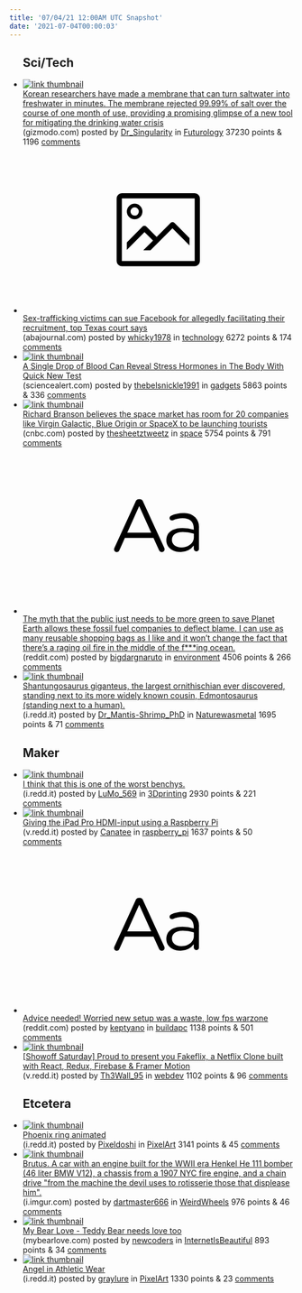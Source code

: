 ```yaml
---
title: '07/04/21 12:00AM UTC Snapshot'
date: '2021-07-04T00:00:03'
---
```

<ul>
<h2>Sci/Tech</h2>

<li><a href='https://gizmodo.com/this-filter-is-really-good-at-turning-seawater-into-fre-1847220376'><img src='https://a.thumbs.redditmedia.com/wkyVBLmIhsN40qLlX1I3pM4qOp94bhFS-5-sE7k_JD8.jpg' alt='link thumbnail'></a><div><div class='linkTitle'><a href='https://gizmodo.com/this-filter-is-really-good-at-turning-seawater-into-fre-1847220376'>Korean researchers have made a membrane that can turn saltwater into freshwater in minutes. The membrane rejected 99.99% of salt over the course of one month of use, providing a promising glimpse of a new tool for mitigating the drinking water crisis</a></div>(gizmodo.com) posted by <a href='https://www.reddit.com/user/Dr_Singularity'>Dr_Singularity</a> in <a href='https://www.reddit.com/r/Futurology'>Futurology</a> 37230 points & 1196 <a href='https://www.reddit.com/r/Futurology/comments/ocwhu4/korean_researchers_have_made_a_membrane_that_can/'>comments</a></div></li>

<li><a href='https://www.abajournal.com/news/article/top-texas-court-allows-suit-alleging-facebook-allowed-abusers-to-recruit-human-trafficking-victims'><svg version='1.1' viewBox='-34 -14 104 64' preserveAspectRatio='xMidYMid meet' xmlns='http://www.w3.org/2000/svg' xmlns:xlink='http://www.w3.org/1999/xlink'>
    <title>link thumbnail</title>
    <path d='M32,4H4A2,2,0,0,0,2,6V30a2,2,0,0,0,2,2H32a2,2,0,0,0,2-2V6A2,2,0,0,0,32,4ZM4,30V6H32V30Z'></path>
    <path d='M8.92,14a3,3,0,1,0-3-3A3,3,0,0,0,8.92,14Zm0-4.6A1.6,1.6,0,1,1,7.33,11,1.6,1.6,0,0,1,8.92,9.41Z'></path>
    <path d='M22.78,15.37l-5.4,5.4-4-4a1,1,0,0,0-1.41,0L5.92,22.9v2.83l6.79-6.79L16,22.18l-3.75,3.75H15l8.45-8.45L30,24V21.18l-5.81-5.81A1,1,0,0,0,22.78,15.37Z'></path>
    </svg></a><div><div class='linkTitle'><a href='https://www.abajournal.com/news/article/top-texas-court-allows-suit-alleging-facebook-allowed-abusers-to-recruit-human-trafficking-victims'>Sex-trafficking victims can sue Facebook for allegedly facilitating their recruitment, top Texas court says</a></div>(abajournal.com) posted by <a href='https://www.reddit.com/user/whicky1978'>whicky1978</a> in <a href='https://www.reddit.com/r/technology'>technology</a> 6272 points & 174 <a href='https://www.reddit.com/r/technology/comments/ocxgie/sextrafficking_victims_can_sue_facebook_for/'>comments</a></div></li>

<li><a href='https://www.sciencealert.com/stress-hormones-can-now-be-detected-in-real-time-from-a-single-drop-of-blood'><img src='https://b.thumbs.redditmedia.com/m1c4gPEz6kRC9AFTkMqaEGarGB8Mp-w2fNDyQWTukng.jpg' alt='link thumbnail'></a><div><div class='linkTitle'><a href='https://www.sciencealert.com/stress-hormones-can-now-be-detected-in-real-time-from-a-single-drop-of-blood'>A Single Drop of Blood Can Reveal Stress Hormones in The Body With Quick New Test</a></div>(sciencealert.com) posted by <a href='https://www.reddit.com/user/thebelsnickle1991'>thebelsnickle1991</a> in <a href='https://www.reddit.com/r/gadgets'>gadgets</a> 5863 points & 336 <a href='https://www.reddit.com/r/gadgets/comments/ocu2o3/a_single_drop_of_blood_can_reveal_stress_hormones/'>comments</a></div></li>

<li><a href='https://www.cnbc.com/2021/07/03/richard-branson-space-tourism-market-has-room-for-20-companies.html'><img src='https://b.thumbs.redditmedia.com/-gko5oQV5rWR-_FYnT4ldVE0bXhncDZ4B_VRZqM_4nw.jpg' alt='link thumbnail'></a><div><div class='linkTitle'><a href='https://www.cnbc.com/2021/07/03/richard-branson-space-tourism-market-has-room-for-20-companies.html'>Richard Branson believes the space market has room for 20 companies like Virgin Galactic, Blue Origin or SpaceX to be launching tourists</a></div>(cnbc.com) posted by <a href='https://www.reddit.com/user/thesheetztweetz'>thesheetztweetz</a> in <a href='https://www.reddit.com/r/space'>space</a> 5754 points & 791 <a href='https://www.reddit.com/r/space/comments/ocxymv/richard_branson_believes_the_space_market_has/'>comments</a></div></li>

<li><a href='https://www.reddit.com/r/environment/comments/ocv38r/the_myth_that_the_public_just_needs_to_be_more/'><svg version='1.1' viewBox='-34 -12 104 64' preserveAspectRatio='xMidYMid slice' xmlns='http://www.w3.org/2000/svg' xmlns:xlink='http://www.w3.org/1999/xlink'>
    <title>text link thumbnail</title>
    <path d='M12.19,8.84a1.45,1.45,0,0,0-1.4-1h-.12a1.46,1.46,0,0,0-1.42,1L1.14,26.56a1.29,1.29,0,0,0-.14.59,1,1,0,0,0,1,1,1.12,1.12,0,0,0,1.08-.77l2.08-4.65h11l2.08,4.59a1.24,1.24,0,0,0,1.12.83,1.08,1.08,0,0,0,1.08-1.08,1.64,1.64,0,0,0-.14-.57ZM6.08,20.71l4.59-10.22,4.6,10.22Z'>
    </path>
    <path d='M32.24,14.78A6.35,6.35,0,0,0,27.6,13.2a11.36,11.36,0,0,0-4.7,1,1,1,0,0,0-.58.89,1,1,0,0,0,.94.92,1.23,1.23,0,0,0,.39-.08,8.87,8.87,0,0,1,3.72-.81c2.7,0,4.28,1.33,4.28,3.92v.5a15.29,15.29,0,0,0-4.42-.61c-3.64,0-6.14,1.61-6.14,4.64v.05c0,2.95,2.7,4.48,5.37,4.48a6.29,6.29,0,0,0,5.19-2.48V26.9a1,1,0,0,0,1,1,1,1,0,0,0,1-1.06V19A5.71,5.71,0,0,0,32.24,14.78Zm-.56,7.7c0,2.28-2.17,3.89-4.81,3.89-1.94,0-3.61-1.06-3.61-2.86v-.06c0-1.8,1.5-3,4.2-3a15.2,15.2,0,0,1,4.22.61Z'>
    </path>
    </svg></a><div><div class='linkTitle'><a href='https://www.reddit.com/r/environment/comments/ocv38r/the_myth_that_the_public_just_needs_to_be_more/'>The myth that the public just needs to be more green to save Planet Earth allows these fossil fuel companies to deflect blame. I can use as many reusable shopping bags as I like and it won’t change the fact that there’s a raging oil fire in the middle of the f***ing ocean.</a></div>(reddit.com) posted by <a href='https://www.reddit.com/user/bigdargnaruto'>bigdargnaruto</a> in <a href='https://www.reddit.com/r/environment'>environment</a> 4506 points & 266 <a href='https://www.reddit.com/r/environment/comments/ocv38r/the_myth_that_the_public_just_needs_to_be_more/'>comments</a></div></li>

<li><a href='https://i.redd.it/vjebzps9vw871.jpg'><img src='https://b.thumbs.redditmedia.com/Hha3siYDbbYhhy3cEs0DxXbIcR0uxRAKveMeGhvBTaw.jpg' alt='link thumbnail'></a><div><div class='linkTitle'><a href='https://i.redd.it/vjebzps9vw871.jpg'>Shantungosaurus giganteus, the largest ornithischian ever discovered, standing next to its more widely known cousin, Edmontosaurus (standing next to a human).</a></div>(i.redd.it) posted by <a href='https://www.reddit.com/user/Dr_Mantis-Shrimp_PhD'>Dr_Mantis-Shrimp_PhD</a> in <a href='https://www.reddit.com/r/Naturewasmetal'>Naturewasmetal</a> 1695 points & 71 <a href='https://www.reddit.com/r/Naturewasmetal/comments/ocpffz/shantungosaurus_giganteus_the_largest/'>comments</a></div></li>

<h2>Maker</h2>

<li><a href='https://i.redd.it/frrmx6jh70971.jpg'><img src='https://a.thumbs.redditmedia.com/ADeUGpJkBgw4XY3__rMPPfXuUbqr6yuleNb3wnjaQ50.jpg' alt='link thumbnail'></a><div><div class='linkTitle'><a href='https://i.redd.it/frrmx6jh70971.jpg'>I think that this is one of the worst benchys.</a></div>(i.redd.it) posted by <a href='https://www.reddit.com/user/LuMo_569'>LuMo_569</a> in <a href='https://www.reddit.com/r/3Dprinting'>3Dprinting</a> 2930 points & 221 <a href='https://www.reddit.com/r/3Dprinting/comments/ocykiy/i_think_that_this_is_one_of_the_worst_benchys/'>comments</a></div></li>

<li><a href='https://v.redd.it/z1uxh2kvxz871'><img src='https://a.thumbs.redditmedia.com/L_V95aKvol_Jch7nKrjGiekPG5zzlMZS553oeqbnMT8.jpg' alt='link thumbnail'></a><div><div class='linkTitle'><a href='https://v.redd.it/z1uxh2kvxz871'>Giving the iPad Pro HDMI-input using a Raspberry Pi</a></div>(v.redd.it) posted by <a href='https://www.reddit.com/user/Canatee'>Canatee</a> in <a href='https://www.reddit.com/r/raspberry_pi'>raspberry_pi</a> 1637 points & 50 <a href='https://www.reddit.com/r/raspberry_pi/comments/ocxv4l/giving_the_ipad_pro_hdmiinput_using_a_raspberry_pi/'>comments</a></div></li>

<li><a href='https://www.reddit.com/r/buildapc/comments/ocoa0w/advice_needed_worried_new_setup_was_a_waste_low/'><svg version='1.1' viewBox='-34 -12 104 64' preserveAspectRatio='xMidYMid slice' xmlns='http://www.w3.org/2000/svg' xmlns:xlink='http://www.w3.org/1999/xlink'>
    <title>text link thumbnail</title>
    <path d='M12.19,8.84a1.45,1.45,0,0,0-1.4-1h-.12a1.46,1.46,0,0,0-1.42,1L1.14,26.56a1.29,1.29,0,0,0-.14.59,1,1,0,0,0,1,1,1.12,1.12,0,0,0,1.08-.77l2.08-4.65h11l2.08,4.59a1.24,1.24,0,0,0,1.12.83,1.08,1.08,0,0,0,1.08-1.08,1.64,1.64,0,0,0-.14-.57ZM6.08,20.71l4.59-10.22,4.6,10.22Z'>
    </path>
    <path d='M32.24,14.78A6.35,6.35,0,0,0,27.6,13.2a11.36,11.36,0,0,0-4.7,1,1,1,0,0,0-.58.89,1,1,0,0,0,.94.92,1.23,1.23,0,0,0,.39-.08,8.87,8.87,0,0,1,3.72-.81c2.7,0,4.28,1.33,4.28,3.92v.5a15.29,15.29,0,0,0-4.42-.61c-3.64,0-6.14,1.61-6.14,4.64v.05c0,2.95,2.7,4.48,5.37,4.48a6.29,6.29,0,0,0,5.19-2.48V26.9a1,1,0,0,0,1,1,1,1,0,0,0,1-1.06V19A5.71,5.71,0,0,0,32.24,14.78Zm-.56,7.7c0,2.28-2.17,3.89-4.81,3.89-1.94,0-3.61-1.06-3.61-2.86v-.06c0-1.8,1.5-3,4.2-3a15.2,15.2,0,0,1,4.22.61Z'>
    </path>
    </svg></a><div><div class='linkTitle'><a href='https://www.reddit.com/r/buildapc/comments/ocoa0w/advice_needed_worried_new_setup_was_a_waste_low/'>Advice needed! Worried new setup was a waste, low fps warzone</a></div>(reddit.com) posted by <a href='https://www.reddit.com/user/keptyano'>keptyano</a> in <a href='https://www.reddit.com/r/buildapc'>buildapc</a> 1138 points & 501 <a href='https://www.reddit.com/r/buildapc/comments/ocoa0w/advice_needed_worried_new_setup_was_a_waste_low/'>comments</a></div></li>

<li><a href='https://v.redd.it/6fqy7e7asz871'><img src='https://b.thumbs.redditmedia.com/sL-oxC0U5pUUpugXdkE3yttdZipBtsU2uMnImOo92wU.jpg' alt='link thumbnail'></a><div><div class='linkTitle'><a href='https://v.redd.it/6fqy7e7asz871'>[Showoff Saturday] Proud to present you Fakeflix, a Netflix Clone built with React, Redux, Firebase &amp; Framer Motion</a></div>(v.redd.it) posted by <a href='https://www.reddit.com/user/Th3Wall_95'>Th3Wall_95</a> in <a href='https://www.reddit.com/r/webdev'>webdev</a> 1102 points & 96 <a href='https://www.reddit.com/r/webdev/comments/ocx84l/showoff_saturday_proud_to_present_you_fakeflix_a/'>comments</a></div></li>

<h2>Etcetera</h2>

<li><a href='https://i.redd.it/rys77on2my871.gif'><img src='https://b.thumbs.redditmedia.com/53nxq75t1QyRjfOjOLPj4t_lC2t3SsxVtOwUqQw6AMI.jpg' alt='link thumbnail'></a><div><div class='linkTitle'><a href='https://i.redd.it/rys77on2my871.gif'>Phoenix ring animated</a></div>(i.redd.it) posted by <a href='https://www.reddit.com/user/Pixeldoshi'>Pixeldoshi</a> in <a href='https://www.reddit.com/r/PixelArt'>PixelArt</a> 3141 points & 45 <a href='https://www.reddit.com/r/PixelArt/comments/ocu5rq/phoenix_ring_animated/'>comments</a></div></li>

<li><a href='https://i.imgur.com/p00M2OG.gifv'><img src='https://b.thumbs.redditmedia.com/SGjUpwNWqVgFQ66j7TTeT25Y7oEFwbZDHRoeY8F_skA.jpg' alt='link thumbnail'></a><div><div class='linkTitle'><a href='https://i.imgur.com/p00M2OG.gifv'>Brutus. A car with an engine built for the WWII era Henkel He 111 bomber (46 liter BMW V12), a chassis from a 1907 NYC fire engine, and a chain drive "from the machine the devil uses to rotisserie those that displease him".</a></div>(i.imgur.com) posted by <a href='https://www.reddit.com/user/dartmaster666'>dartmaster666</a> in <a href='https://www.reddit.com/r/WeirdWheels'>WeirdWheels</a> 976 points & 46 <a href='https://www.reddit.com/r/WeirdWheels/comments/ocu0gp/brutus_a_car_with_an_engine_built_for_the_wwii/'>comments</a></div></li>

<li><a href='https://mybearlove.com/index.html'><img src='https://b.thumbs.redditmedia.com/lxCQxI7C27IOEv-bQbVlNkdf2nl6tQfoeOr8Qg2FmQc.jpg' alt='link thumbnail'></a><div><div class='linkTitle'><a href='https://mybearlove.com/index.html'>My Bear Love - Teddy Bear needs love too</a></div>(mybearlove.com) posted by <a href='https://www.reddit.com/user/newcoders'>newcoders</a> in <a href='https://www.reddit.com/r/InternetIsBeautiful'>InternetIsBeautiful</a> 893 points & 34 <a href='https://www.reddit.com/r/InternetIsBeautiful/comments/ocwgoq/my_bear_love_teddy_bear_needs_love_too/'>comments</a></div></li>

<li><a href='https://i.redd.it/72blfpp4g1971.png'><img src='https://b.thumbs.redditmedia.com/LfwRsPaUkKO9r7_4cwrSBVr_Y4YFNZ3O0PFXU1iEK3g.jpg' alt='link thumbnail'></a><div><div class='linkTitle'><a href='https://i.redd.it/72blfpp4g1971.png'>Angel in Athletic Wear</a></div>(i.redd.it) posted by <a href='https://www.reddit.com/user/graylure'>graylure</a> in <a href='https://www.reddit.com/r/PixelArt'>PixelArt</a> 1330 points & 23 <a href='https://www.reddit.com/r/PixelArt/comments/od37q4/angel_in_athletic_wear/'>comments</a></div></li>

</ul>
